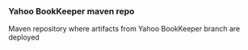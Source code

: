 
### Yahoo BookKeeper maven repo

Maven repository where artifacts from Yahoo BookKeeper branch are deployed


